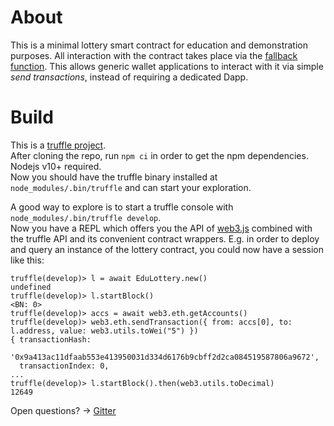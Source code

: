 # About

This is a minimal lottery smart contract for education and demonstration purposes.
All interaction with the contract takes place via the [fallback function](https://solidity.readthedocs.io/en/latest/contracts.html#fallback-function). This allows generic wallet applications to interact with it via simple _send transactions_, instead of requiring a dedicated Dapp.

# Build

This is a [truffle project](https://truffleframework.com/docs/truffle/overview).  
After cloning the repo, run `npm ci` in order to get the npm dependencies. Nodejs v10+ required.  
Now you should have the truffle binary installed at `node_modules/.bin/truffle` and can start your exploration.

A good way to explore is to start a truffle console with `node_modules/.bin/truffle develop`.  
Now you have a REPL which offers you the API of [web3.js](https://web3js.readthedocs.io/en/1.0/index.html) combined with the truffle API and its convenient contract wrappers. E.g. in order to deploy and query an instance of the lottery contract, you could now have a session like this:
```
truffle(develop)> l = await EduLottery.new()
undefined
truffle(develop)> l.startBlock()
<BN: 0>
truffle(develop)> accs = await web3.eth.getAccounts()
truffle(develop)> web3.eth.sendTransaction({ from: accs[0], to: l.address, value: web3.utils.toWei("5") })
{ transactionHash:
   '0x9a413ac11dfaab553e413950031d334d6176b9cbff2d2ca084519587806a9672',
  transactionIndex: 0,
...
truffle(develop)> l.startBlock().then(web3.utils.toDecimal)
12649
```

Open questions? -> [Gitter](https://gitter.im/lab10-collective/Lobby)
